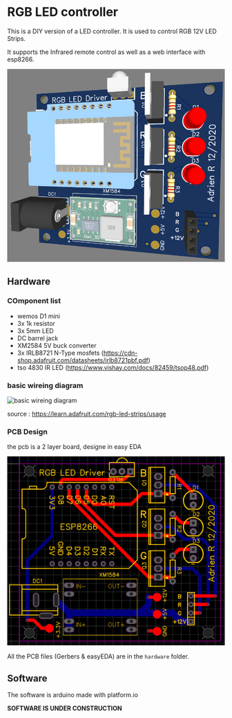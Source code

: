 # RGB LED controller

This is a DIY version of a LED controller. It is used to control RGB 12V LED Strips.

It supports the Infrared remote control as well as a web interface with esp8266.

![3D render of the pcb](docs/3D.bmp)
## Hardware


### COmponent list

- wemos D1 mini
- 3x 1k resistor
- 3x 5mm LED
- DC barrel jack
- XM2584 5V buck converter
- 3x IRLB8721 N-Type mosfets (https://cdn-shop.adafruit.com/datasheets/irlb8721pbf.pdf)
- tso 4830 IR LED (https://www.vishay.com/docs/82459/tsop48.pdf)

### basic wireing diagram 
![basic wireing diagram ](https://cdn-learn.adafruit.com/assets/assets/000/002/692/large1024/led_strips_ledstripfet.gif?1448059609)

source : https://learn.adafruit.com/rgb-led-strips/usage

### PCB Design

the pcb is a 2 layer board, designe in easy EDA

![Image of the pcb](docs/board.bmp)

All the PCB files (Gerbers & easyEDA) are in the `hardware` folder.


## Software

The software is arduino made with platform.io

**SOFTWARE IS UNDER CONSTRUCTION**
